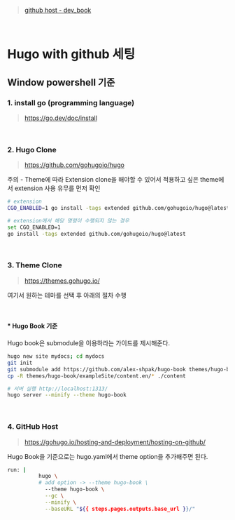> [github host - dev_book](https://loiipa.github.io/dev_book/)

<br/>

# Hugo with github 세팅
## Window powershell 기준

### 1. install go (programming language)
> https://go.dev/doc/install

</br>

### 2. Hugo Clone
> https://github.com/gohugoio/hugo

주의 - Theme에 따라 Extension clone을 해야할 수 있어서 적용하고 싶은 theme에서 extension 사용 유무를 먼저 확인

```bash
# extension
CGO_ENABLED=1 go install -tags extended github.com/gohugoio/hugo@latest

# extension에서 해당 명령이 수행되지 않는 경우
set CGO_ENABLED=1
go install -tags extended github.com/gohugoio/hugo@latest
```

</br>

### 3. Theme Clone
> https://themes.gohugo.io/

여기서 원하는 테마를 선택 후 아래의 절차 수행

</br>

#### * Hugo Book 기준
Hugo book은 submodule을 이용하라는 가이드를 제시해준다.
```bash
hugo new site mydocs; cd mydocs
git init
git submodule add https://github.com/alex-shpak/hugo-book themes/hugo-book
cp -R themes/hugo-book/exampleSite/content.en/* ./content

# 서버 실행 http://localhost:1313/
hugo server --minify --theme hugo-book
```

</br>

### 4. GitHub Host
> https://gohugo.io/hosting-and-deployment/hosting-on-github/

Hugo Book을 기준으로는 hugo.yaml에서 theme option을 추가해주면 된다.
```bash
run: |
          hugo \
          # add option -> --theme hugo-book \
            --theme hugo-book \
            --gc \
            --minify \
            --baseURL "${{ steps.pages.outputs.base_url }}/"
```